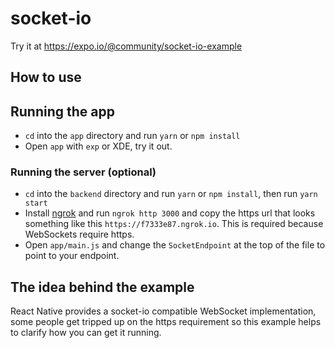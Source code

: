 # socket-io

Try it at https://expo.io/@community/socket-io-example

## How to use

## Running the app

- `cd` into the `app` directory and run `yarn` or `npm install`
- Open `app` with `exp` or XDE, try it out.

### Running the server (optional)

- `cd` into the `backend` directory and run `yarn` or `npm install`,
then run `yarn start`
- Install [ngrok](https://ngrok.com/download) and run `ngrok http 3000`
and copy the https url that looks something like this
`https://f7333e87.ngrok.io`. This is required because WebSockets require
https.
- Open `app/main.js` and change the `SocketEndpoint` at the top of the
file to point to your endpoint.

## The idea behind the example

React Native provides a socket-io compatible WebSocket implementation,
some people get tripped up on the https requirement so this example
helps to clarify how you can get it running.
